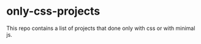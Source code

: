 # only-css-projects

This repo contains a list of projects that done only with css or with minimal js.

